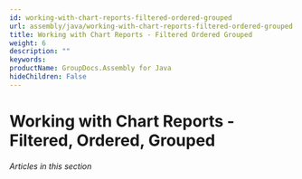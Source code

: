 ```yaml
---
id: working-with-chart-reports-filtered-ordered-grouped
url: assembly/java/working-with-chart-reports-filtered-ordered-grouped
title: Working with Chart Reports - Filtered Ordered Grouped
weight: 6
description: ""
keywords: 
productName: GroupDocs.Assembly for Java
hideChildren: False
---
```

# Working with Chart Reports - Filtered, Ordered, Grouped

###### Articles in this section
